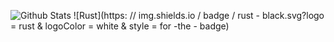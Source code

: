 ![Github Stats](https://github-readme-stats.vercel.app/api?username=junyub&show_icons=true)
![Rust](https: // img.shields.io / badge / rust - black.svg?logo = rust & logoColor = white & style =
for -the - badge)
